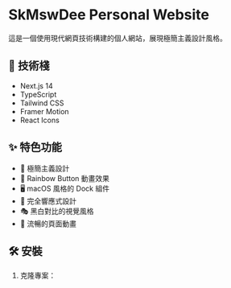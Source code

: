 # SkMswDee Personal Website

這是一個使用現代網頁技術構建的個人網站，展現極簡主義設計風格。

## 🚀 技術棧

- Next.js 14
- TypeScript
- Tailwind CSS
- Framer Motion
- React Icons

## ✨ 特色功能

- 🎨 極簡主義設計
- 🌈 Rainbow Button 動畫效果
- 🖥️ macOS 風格的 Dock 組件
- 📱 完全響應式設計
- 🎭 黑白對比的視覺風格
- 🔄 流暢的頁面動畫

## 🛠️ 安裝

1. 克隆專案：